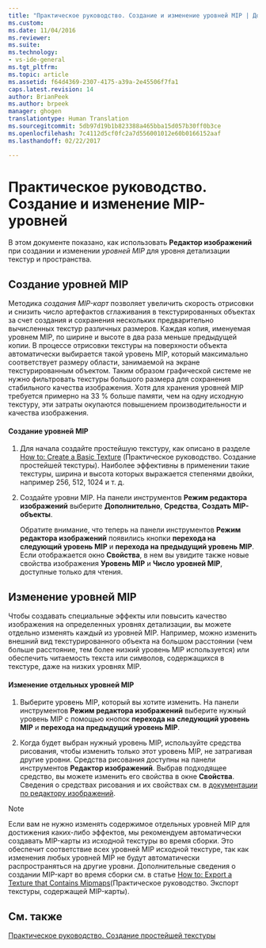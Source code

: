 ```yaml
---
title: "Практическое руководство. Создание и изменение уровней MIP | Документация Майкрософт"
ms.custom: 
ms.date: 11/04/2016
ms.reviewer: 
ms.suite: 
ms.technology:
- vs-ide-general
ms.tgt_pltfrm: 
ms.topic: article
ms.assetid: f64d4369-2307-4175-a39a-2e45506f7fa1
caps.latest.revision: 14
author: BrianPeek
ms.author: brpeek
manager: ghogen
translationtype: Human Translation
ms.sourcegitcommit: 5db97d19b1b823388a465bba15d057b30ff0b3ce
ms.openlocfilehash: 7c4112d5cf0fc2a7d556001012e60b0166152aaf
ms.lasthandoff: 02/22/2017

---
```

# <a name="how-to-create-and-modify-mip-levels"></a>Практическое руководство. Создание и изменение MIP-уровней
В этом документе показано, как использовать **Редактор изображений** при создании и изменении *уровней MIP* для уровня детализации текстур и пространства.  
  
## <a name="generating-mip-levels"></a>Создание уровней MIP  
 Методика *создания MIP-карт* позволяет увеличить скорость отрисовки и снизить число артефактов сглаживания в текстурированных объектах за счет создания и сохранения нескольких предварительно вычисленных текстур различных размеров. Каждая копия, именуемая уровнем MIP, по ширине и высоте в два раза меньше предыдущей копии. В процессе отрисовки текстуры на поверхности объекта автоматически выбирается такой уровень MIP, который максимально соответствует размеру области, занимаемой на экране текстурированным объектом. Таким образом графической системе не нужно фильтровать текстуры большого размера для сохранения стабильного качества изображения. Хотя для хранения уровней MIP требуется примерно на 33 % больше памяти, чем на одну исходную текстуру, эти затраты окупаются повышением производительности и качества изображения.  
  
#### <a name="to-generate-mip-levels"></a>Создание уровней MIP  
  
1.  Для начала создайте простейшую текстуру, как описано в разделе [How to: Create a Basic Texture](../designers/how-to-create-a-basic-texture.md) (Практическое руководство. Создание простейшей текстуры). Наиболее эффективны в применении такие текстуры, ширина и высота которых выражается степенями двойки, например 256, 512, 1024 и т. д.  
  
2.  Создайте уровни MIP. На панели инструментов **Режим редактора изображений** выберите **Дополнительно**, **Средства**, **Создать MIP-объекты**.  
  
     Обратите внимание, что теперь на панели инструментов **Режим редактора изображений** появились кнопки **перехода на следующий уровень MIP** и **перехода на предыдущий уровень MIP**. Если отображается окно **Свойства**, в нем вы увидите также новые свойства изображения **Уровень MIP** и **Число уровней MIP**, доступные только для чтения.  
  
## <a name="modifying-mip-levels"></a>Изменение уровней MIP  
 Чтобы создавать специальные эффекты или повысить качество изображения на определенных уровнях детализации, вы можете отдельно изменять каждый из уровней MIP. Например, можно изменить внешний вид текстурированного объекта на большом расстоянии (чем больше расстояние, тем более низкий уровень MIP используется) или обеспечить читаемость текста или символов, содержащихся в текстуре, даже на низких уровнях MIP.  
  
#### <a name="to-modify-an-individual-mip-level"></a>Изменение отдельных уровней MIP  
  
1.  Выберите уровень MIP, который вы хотите изменить. На панели инструментов **Режим редактора изображений** выберите нужный уровень MIP с помощью кнопок **перехода на следующий уровень MIP** и **перехода на предыдущий уровень MIP**.  
  
2.  Когда будет выбран нужный уровень MIP, используйте средства рисования, чтобы изменить только этот уровень MIP, не затрагивая другие уровни. Средства рисования доступны на панели инструментов **Редактор изображений**. Выбрав подходящее средство, вы можете изменить его свойства в окне **Свойства**. Сведения о средствах рисования и их свойствах см. в [документации по редактору изображений](../designers/image-editor.md).  
  
> [!NOTE]
>  Если вам не нужно изменять содержимое отдельных уровней MIP для достижения каких-либо эффектов, мы рекомендуем автоматически создавать MIP-карты из исходной текстуры во время сборки. Это обеспечит соответствие всех уровней MIP исходной текстуре, так как изменения любых уровней MIP не будут автоматически распространяться на другие уровни. Дополнительные сведения о создании MIP-карт во время сборки см. в статье [How to: Export a Texture that Contains Mipmaps](../designers/how-to-export-a-texture-that-contains-mipmaps.md)(Практическое руководство. Экспорт текстуры, содержащей MIP-карты).  
  
## <a name="see-also"></a>См. также  
 [Практическое руководство. Создание простейшей текстуры](../designers/how-to-create-a-basic-texture.md)
